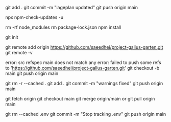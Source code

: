 git add .
git commit -m "lageplan updated"
git push origin main 

npx npm-check-updates -u

rm -rf node_modules
rm package-lock.json 
npm install

git init

git remote add origin https://github.com/saeedhei/project-gallus-garten.git
git remote -v


error: src refspec main does not match any
error: failed to push some refs to 'https://github.com/saeedhei/project-gallus-garten.git'
git checkout -b main
git push origin main



git rm -r --cached .
git add .
git commit -m "warnings fixed"
git push origin main




git fetch origin
git checkout main
git merge origin/main
or
git pull origin main


git rm --cached .env
git commit -m "Stop tracking .env"
git push origin main






